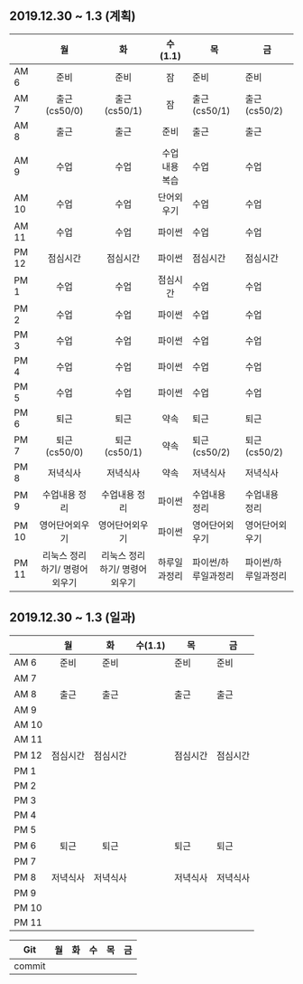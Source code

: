 ## 2019.12.30 ~ 1.3 (계획)

|       |               월               |               화               |    수(1.1)     | 목                  | 금                  |
| ----- | :----------------------------: | :----------------------------: | :------------: | ------------------- | ------------------- |
| AM 6  |              준비              |              준비              |       잠       | 준비                | 준비                |
| AM 7  |          출근(cs50/0)          |          출근(cs50/1)          |       잠       | 출근(cs50/1)        | 출근(cs50/2)        |
| AM 8  |              출근              |              출근              |      준비      | 출근                | 출근                |
| AM 9  |              수업              |              수업              | 수업 내용 복습 | 수업                | 수업                |
| AM 10 |              수업              |              수업              |   단어외우기   | 수업                | 수업                |
| AM 11 |              수업              |              수업              |     파이썬     | 수업                | 수업                |
| PM 12 |            점심시간            |            점심시간            |     파이썬     | 점심시간            | 점심시간            |
| PM 1  |              수업              |              수업              |    점심시간    | 수업                | 수업                |
| PM 2  |              수업              |              수업              |     파이썬     | 수업                | 수업                |
| PM 3  |              수업              |              수업              |     파이썬     | 수업                | 수업                |
| PM 4  |              수업              |              수업              |     파이썬     | 수업                | 수업                |
| PM 5  |              수업              |              수업              |     파이썬     | 수업                | 수업                |
| PM 6  |              퇴근              |              퇴근              |      약속      | 퇴근                | 퇴근                |
| PM 7  |          퇴근(cs50/0)          |          퇴근(cs50/1)          |      약속      | 퇴근(cs50/2)        | 퇴근(cs50/2)        |
| PM 8  |            저녁식사            |            저녁식사            |      약속      | 저녁식사            | 저녁식사            |
| PM 9  |         수업내용 정리          |         수업내용 정리          |     파이썬     | 수업내용 정리       | 수업내용 정리       |
| PM 10 |         영어단어외우기         |         영어단어외우기         |     파이썬     | 영어단어외우기      | 영어단어외우기      |
| PM 11 | 리눅스 정리하기/ 명령어 외우기 | 리눅스 정리하기/ 명령어 외우기 |  하루일과정리  | 파이썬/하루일과정리 | 파이썬/하루일과정리 |

## 2019.12.30 ~ 1.3 (일과)

|       |    월    |    화    | 수(1.1) | 목       | 금       |
| ----- | :------: | :------: | :-----: | -------- | -------- |
| AM 6  |   준비   |   준비   |         | 준비     | 준비     |
| AM 7  |          |          |         |          |          |
| AM 8  |   출근   |   출근   |         | 출근     | 출근     |
| AM 9  |          |          |         |          |          |
| AM 10 |          |          |         |          |          |
| AM 11 |          |          |         |          |          |
| PM 12 | 점심시간 | 점심시간 |         | 점심시간 | 점심시간 |
| PM 1  |          |          |         |          |          |
| PM 2  |          |          |         |          |          |
| PM 3  |          |          |         |          |          |
| PM 4  |          |          |         |          |          |
| PM 5  |          |          |         |          |          |
| PM 6  |   퇴근   |   퇴근   |         | 퇴근     | 퇴근     |
| PM 7  |          |          |         |          |          |
| PM 8  | 저녁식사 | 저녁식사 |         | 저녁식사 | 저녁식사 |
| PM 9  |          |          |         |          |          |
| PM 10 |          |          |         |          |          |
| PM 11 |          |          |         |          |          |

| Git    | 월   | 화   | 수   | 목   | 금   |
| ------ | ---- | ---- | ---- | ---- | ---- |
| commit |      |      |      |      |      |